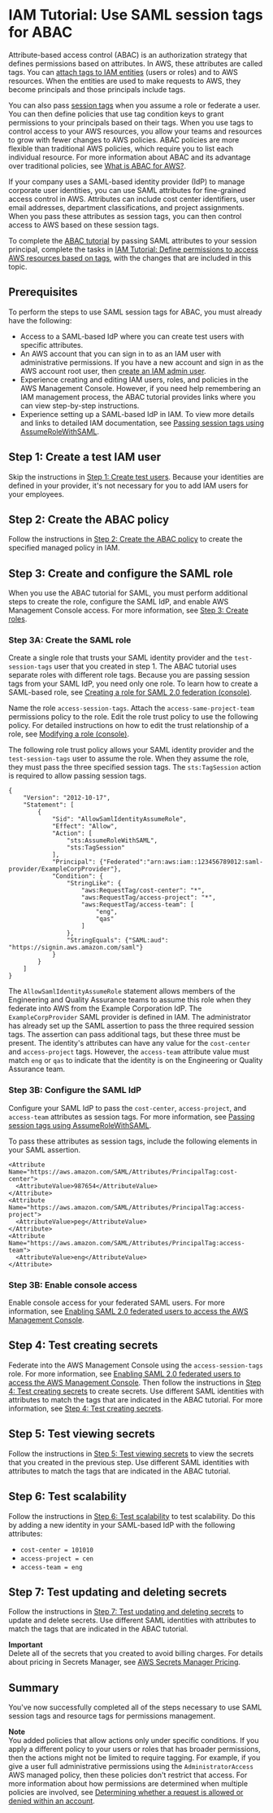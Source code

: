# IAM Tutorial: Use SAML session tags for ABAC<a name="tutorial_abac-saml"></a>

Attribute\-based access control \(ABAC\) is an authorization strategy that defines permissions based on attributes\. In AWS, these attributes are called tags\. You can [attach tags to IAM entities](id_tags.md) \(users or roles\) and to AWS resources\. When the entities are used to make requests to AWS, they become principals and those principals include tags\.

You can also pass [session tags](id_session-tags.md) when you assume a role or federate a user\. You can then define policies that use tag condition keys to grant permissions to your principals based on their tags\. When you use tags to control access to your AWS resources, you allow your teams and resources to grow with fewer changes to AWS policies\. ABAC policies are more flexible than traditional AWS policies, which require you to list each individual resource\. For more information about ABAC and its advantage over traditional policies, see [What is ABAC for AWS?](introduction_attribute-based-access-control.md)\.

If your company uses a SAML\-based identity provider \(IdP\) to manage corporate user identities, you can use SAML attributes for fine\-grained access control in AWS\. Attributes can include cost center identifiers, user email addresses, department classifications, and project assignments\. When you pass these attributes as session tags, you can then control access to AWS based on these session tags\.

To complete the [ABAC tutorial](tutorial_attribute-based-access-control.md) by passing SAML attributes to your session principal, complete the tasks in [IAM Tutorial: Define permissions to access AWS resources based on tags](tutorial_attribute-based-access-control.md), with the changes that are included in this topic\.

## Prerequisites<a name="tutorial_abac-saml-prerequisites"></a>

To perform the steps to use SAML session tags for ABAC, you must already have the following:
+ Access to a SAML\-based IdP where you can create test users with specific attributes\. 
+ An AWS account that you can sign in to as an IAM user with administrative permissions\. If you have a new account and sign in as the AWS account root user, then [create an IAM admin user](getting-started_create-admin-group.md)\.
+ Experience creating and editing IAM users, roles, and policies in the AWS Management Console\. However, if you need help remembering an IAM management process, the ABAC tutorial provides links where you can view step\-by\-step instructions\.
+ Experience setting up a SAML\-based IdP in IAM\. To view more details and links to detailed IAM documentation, see [Passing session tags using AssumeRoleWithSAML](id_session-tags.md#id_session-tags_adding-assume-role-saml)\.

## Step 1: Create a test IAM user<a name="tutorial_abac-saml-step1"></a>

Skip the instructions in [Step 1: Create test users](tutorial_attribute-based-access-control.md#tutorial_abac_step1)\. Because your identities are defined in your provider, it's not necessary for you to add IAM users for your employees\. 

## Step 2: Create the ABAC policy<a name="tutorial_abac-saml-step2"></a>

Follow the instructions in [Step 2: Create the ABAC policy](tutorial_attribute-based-access-control.md#tutorial_abac_step2) to create the specified managed policy in IAM\. 

## Step 3: Create and configure the SAML role<a name="tutorial_abac-saml-step3"></a>

When you use the ABAC tutorial for SAML, you must perform additional steps to create the role, configure the SAML IdP, and enable AWS Management Console access\. For more information, see [Step 3: Create roles](tutorial_attribute-based-access-control.md#tutorial_abac_step3)\.

### Step 3A: Create the SAML role<a name="tutorial_abac-saml-step3a"></a>

Create a single role that trusts your SAML identity provider and the `test-session-tags` user that you created in step 1\. The ABAC tutorial uses separate roles with different role tags\. Because you are passing session tags from your SAML IdP, you need only one role\. To learn how to create a SAML\-based role, see [Creating a role for SAML 2\.0 federation \(console\)](id_roles_create_for-idp_saml.md)\. 

Name the role `access-session-tags`\. Attach the `access-same-project-team` permissions policy to the role\. Edit the role trust policy to use the following policy\. For detailed instructions on how to edit the trust relationship of a role, see [Modifying a role \(console\)](roles-managingrole-editing-console.md)\.

The following role trust policy allows your SAML identity provider and the `test-session-tags` user to assume the role\. When they assume the role, they must pass the three specified session tags\. The `sts:TagSession` action is required to allow passing session tags\.

```
{
    "Version": "2012-10-17",
    "Statement": [
        {
            "Sid": "AllowSamlIdentityAssumeRole",
            "Effect": "Allow",
            "Action": [
                "sts:AssumeRoleWithSAML",
                "sts:TagSession"
            ],
            "Principal": {"Federated":"arn:aws:iam::123456789012:saml-provider/ExampleCorpProvider"},
            "Condition": {
                "StringLike": {
                    "aws:RequestTag/cost-center": "*",
                    "aws:RequestTag/access-project": "*",
                    "aws:RequestTag/access-team": [
                        "eng",
                        "qas"
                    ]
                },
                "StringEquals": {"SAML:aud": "https://signin.aws.amazon.com/saml"}
            }
        }
    ]
}
```

The `AllowSamlIdentityAssumeRole` statement allows members of the Engineering and Quality Assurance teams to assume this role when they federate into AWS from the Example Corporation IdP\. The `ExampleCorpProvider` SAML provider is defined in IAM\. The administrator has already set up the SAML assertion to pass the three required session tags\. The assertion can pass additional tags, but these three must be present\. The identity's attributes can have any value for the `cost-center` and `access-project` tags\. However, the `access-team` attribute value must match `eng` or `qas` to indicate that the identity is on the Engineering or Quality Assurance team\. 

### Step 3B: Configure the SAML IdP<a name="tutorial_abac-saml-step3b"></a>

Configure your SAML IdP to pass the `cost-center`, `access-project`, and `access-team` attributes as session tags\. For more information, see [Passing session tags using AssumeRoleWithSAML](id_session-tags.md#id_session-tags_adding-assume-role-saml)\.

To pass these attributes as session tags, include the following elements in your SAML assertion\.

```
<Attribute Name="https://aws.amazon.com/SAML/Attributes/PrincipalTag:cost-center">
  <AttributeValue>987654</AttributeValue>
</Attribute>
<Attribute Name="https://aws.amazon.com/SAML/Attributes/PrincipalTag:access-project">
  <AttributeValue>peg</AttributeValue>
</Attribute>
<Attribute Name="https://aws.amazon.com/SAML/Attributes/PrincipalTag:access-team">
  <AttributeValue>eng</AttributeValue>
</Attribute>
```

### Step 3B: Enable console access<a name="tutorial_abac-saml-step3b"></a>

Enable console access for your federated SAML users\. For more information, see [Enabling SAML 2\.0 federated users to access the AWS Management Console](id_roles_providers_enable-console-saml.md)\.

## Step 4: Test creating secrets<a name="tutorial_abac-saml-step4"></a>

Federate into the AWS Management Console using the `access-session-tags` role\. For more information, see [Enabling SAML 2\.0 federated users to access the AWS Management Console](id_roles_providers_enable-console-saml.md)\. Then follow the instructions in [Step 4: Test creating secrets](tutorial_attribute-based-access-control.md#tutorial_abac_step4) to create secrets\. Use different SAML identities with attributes to match the tags that are indicated in the ABAC tutorial\. For more information, see [Step 4: Test creating secrets](tutorial_attribute-based-access-control.md#tutorial_abac_step4)\.

## Step 5: Test viewing secrets<a name="tutorial_abac-saml-step5"></a>

Follow the instructions in [Step 5: Test viewing secrets](tutorial_attribute-based-access-control.md#tutorial_abac_step5) to view the secrets that you created in the previous step\. Use different SAML identities with attributes to match the tags that are indicated in the ABAC tutorial\.

## Step 6: Test scalability<a name="tutorial_abac-saml-step6"></a>

Follow the instructions in [Step 6: Test scalability](tutorial_attribute-based-access-control.md#tutorial_abac_step6) to test scalability\. Do this by adding a new identity in your SAML\-based IdP with the following attributes:
+ `cost-center = 101010`
+ `access-project = cen`
+ `access-team = eng`

## Step 7: Test updating and deleting secrets<a name="tutorial_abac-saml-step7"></a>

Follow the instructions in [Step 7: Test updating and deleting secrets](tutorial_attribute-based-access-control.md#tutorial_abac_step7) to update and delete secrets\. Use different SAML identities with attributes to match the tags that are indicated in the ABAC tutorial\.

**Important**  
Delete all of the secrets that you created to avoid billing charges\. For details about pricing in Secrets Manager, see [AWS Secrets Manager Pricing](https://aws.amazon.com/secrets-manager/pricing/)\.

## Summary<a name="tutorial-abac-saml-summary"></a>

You've now successfully completed all of the steps necessary to use SAML session tags and resource tags for permissions management\.

**Note**  
You added policies that allow actions only under specific conditions\. If you apply a different policy to your users or roles that has broader permissions, then the actions might not be limited to require tagging\. For example, if you give a user full administrative permissions using the `AdministratorAccess` AWS managed policy, then these policies don't restrict that access\. For more information about how permissions are determined when multiple policies are involved, see [Determining whether a request is allowed or denied within an account](reference_policies_evaluation-logic.md#policy-eval-denyallow)\.